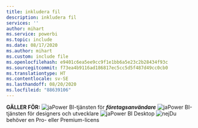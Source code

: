 ```yaml
---
title: inkludera fil
description: inkludera fil
services: ''
author: mihart
ms.service: powerbi
ms.topic: include
ms.date: 08/17/2020
ms.author: mihart
ms.custom: include file
ms.openlocfilehash: e9401c6ea5ee9cc9f1e1bb6a5e23c2b28434f93c
ms.sourcegitcommit: f73ea4b9116ad186817ec5cc5d5f487d49cc0cb0
ms.translationtype: HT
ms.contentlocale: sv-SE
ms.lasthandoff: 08/20/2020
ms.locfileid: "88639106"
---
```

<Token>**GÄLLER FÖR:** ![ja](media/yes.png)Power BI-tjänsten för ***företagsanvändare*** ![ja](media/yes.png)Power BI-tjänsten för designers och utvecklare ![ja](media/yes.png)Power BI Desktop ![nej](media/no.png)Du behöver en Pro- eller Premium-licens </Token>